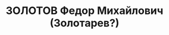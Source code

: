 ---
title: ЗОЛОТОВ Федор Михайлович (Золотарев?)
description: "1895 р., м. Катеринослав, росіянин, чл. ВКП(б), освіта початкова, комерційний\
  \ директор Дніпропетровського комітету покращення побуту вчених. \n  28.03.1937\
  \ р.звинувачений у належності до троцькістської організації, розстріляний 29.03.1937\
  \ р. \n  Реабілітований 24.05.1958 р."
---